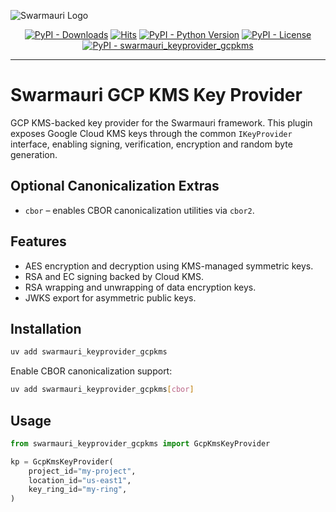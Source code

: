 ![Swarmauri Logo](https://res.cloudinary.com/dbjmpekvl/image/upload/v1730099724/Swarmauri-logo-lockup-2048x757_hww01w.png)

<p align="center">
    <a href="https://pypi.org/project/swarmauri_keyprovider_gcpkms/">
        <img src="https://img.shields.io/pypi/dm/swarmauri_keyprovider_gcpkms" alt="PyPI - Downloads"/></a>
    <a href="https://hits.sh/github.com/swarmauri/swarmauri-sdk/tree/master/pkgs/community/swarmauri_keyprovider_gcpkms/">
        <img alt="Hits" src="https://hits.sh/github.com/swarmauri/swarmauri-sdk/tree/master/pkgs/community/swarmauri_keyprovider_gcpkms.svg"/></a>
    <a href="https://pypi.org/project/swarmauri_keyprovider_gcpkms/">
        <img src="https://img.shields.io/pypi/pyversions/swarmauri_keyprovider_gcpkms" alt="PyPI - Python Version"/></a>
    <a href="https://pypi.org/project/swarmauri_keyprovider_gcpkms/">
        <img src="https://img.shields.io/pypi/l/swarmauri_keyprovider_gcpkms" alt="PyPI - License"/></a>
    <a href="https://pypi.org/project/swarmauri_keyprovider_gcpkms/">
        <img src="https://img.shields.io/pypi/v/swarmauri_keyprovider_gcpkms?label=swarmauri_keyprovider_gcpkms&color=green" alt="PyPI - swarmauri_keyprovider_gcpkms"/></a>

</p>

---

# Swarmauri GCP KMS Key Provider

GCP KMS-backed key provider for the Swarmauri framework. This plugin exposes
Google Cloud KMS keys through the common `IKeyProvider` interface, enabling
signing, verification, encryption and random byte generation.

## Optional Canonicalization Extras

- `cbor` – enables CBOR canonicalization utilities via `cbor2`.

## Features

- AES encryption and decryption using KMS-managed symmetric keys.
- RSA and EC signing backed by Cloud KMS.
- RSA wrapping and unwrapping of data encryption keys.
- JWKS export for asymmetric public keys.

## Installation

```bash
uv add swarmauri_keyprovider_gcpkms
```

Enable CBOR canonicalization support:

```bash
uv add swarmauri_keyprovider_gcpkms[cbor]
```

## Usage

```python
from swarmauri_keyprovider_gcpkms import GcpKmsKeyProvider

kp = GcpKmsKeyProvider(
    project_id="my-project",
    location_id="us-east1",
    key_ring_id="my-ring",
)
```
